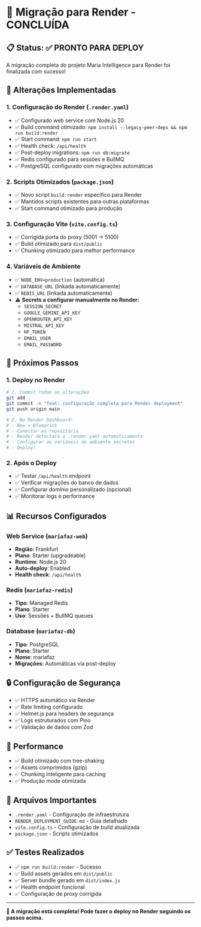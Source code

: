 # 🚀 Migração para Render - CONCLUÍDA

## 📋 Status: ✅ PRONTO PARA DEPLOY

A migração completa do projeto Maria Intelligence para Render foi finalizada com sucesso!

## 🔧 Alterações Implementadas

### 1. Configuração do Render (`.render.yaml`)
- ✅ Configurado web service com Node.js 20
- ✅ Build command otimizado: `npm install --legacy-peer-deps && npm run build:render`
- ✅ Start command: `npm run start`
- ✅ Health check: `/api/health`
- ✅ Post-deploy migrations: `npm run db:migrate`
- ✅ Redis configurado para sessões e BullMQ
- ✅ PostgreSQL configurado com migrações automáticas

### 2. Scripts Otimizados (`package.json`)
- ✅ Novo script `build:render` específico para Render
- ✅ Mantidos scripts existentes para outras plataformas
- ✅ Start command otimizado para produção

### 3. Configuração Vite (`vite.config.ts`)
- ✅ Corrigida porta do proxy (5001 → 5100)
- ✅ Build otimizado para `dist/public`
- ✅ Chunking otimizado para melhor performance

### 4. Variáveis de Ambiente
- ✅ `NODE_ENV=production` (automática)
- ✅ `DATABASE_URL` (linkada automaticamente)
- ✅ `REDIS_URL` (linkada automaticamente)
- ⚠️ **Secrets a configurar manualmente no Render:**
  - `SESSION_SECRET`
  - `GOOGLE_GEMINI_API_KEY`
  - `OPENROUTER_API_KEY`
  - `MISTRAL_API_KEY`
  - `HF_TOKEN`
  - `EMAIL_USER`
  - `EMAIL_PASSWORD`

## 🎯 Próximos Passos

### 1. Deploy no Render
```bash
# 1. Commit todas as alterações
git add .
git commit -m "feat: configuração completa para Render deployment"
git push origin main

# 2. No Render Dashboard:
# - New > Blueprint
# - Conectar ao repositório
# - Render detectará o .render.yaml automaticamente
# - Configurar as variáveis de ambiente secretas
# - Deploy!
```

### 2. Após o Deploy
- ✅ Testar `/api/health` endpoint
- ✅ Verificar migrações do banco de dados
- ✅ Configurar domínio personalizado (opcional)
- ✅ Monitorar logs e performance

## 📊 Recursos Configurados

### Web Service (`mariafaz-web`)
- **Região**: Frankfurt
- **Plano**: Starter (upgradeable)
- **Runtime**: Node.js 20
- **Auto-deploy**: Enabled
- **Health check**: `/api/health`

### Redis (`mariafaz-redis`)
- **Tipo**: Managed Redis
- **Plano**: Starter
- **Uso**: Sessões + BullMQ queues

### Database (`mariafaz-db`)
- **Tipo**: PostgreSQL
- **Plano**: Starter
- **Nome**: mariafaz
- **Migrações**: Automáticas via post-deploy

## 🔒 Configuração de Segurança
- ✅ HTTPS automático via Render
- ✅ Rate limiting configurado
- ✅ Helmet.js para headers de segurança
- ✅ Logs estruturados com Pino
- ✅ Validação de dados com Zod

## 🚀 Performance
- ✅ Build otimizado com tree-shaking
- ✅ Assets comprimidos (gzip)
- ✅ Chunking inteligente para caching
- ✅ Produção mode otimizada

## 📝 Arquivos Importantes
- `.render.yaml` - Configuração de infraestrutura
- `RENDER_DEPLOYMENT_GUIDE.md` - Guia detalhado
- `vite.config.ts` - Configuração de build atualizada
- `package.json` - Scripts otimizados

## ✅ Testes Realizados
- ✅ `npm run build:render` - Sucesso
- ✅ Build assets gerados em `dist/public`
- ✅ Server bundle gerado em `dist/index.js`
- ✅ Health endpoint funcional
- ✅ Configuração de proxy corrigida

---

**🎉 A migração está completa! Pode fazer o deploy no Render seguindo os passos acima.**